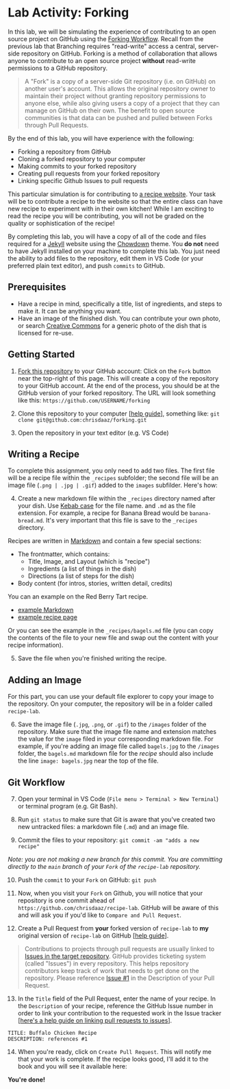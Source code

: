 # Lab Activity: Forking

In this lab, we will be simulating the experience of contributing to an open source project on GitHub using the [Forking Workflow](https://www.atlassian.com/git/tutorials/comparing-workflows/forking-workflow). Recall from the previous lab that Branching requires "read-write" access a central, server-side repository on GitHub. Forking is a method of collaboration that allows anyone to contribute to an open source project **without** read-write permissions to a GitHub repository. 

> A "Fork" is a copy of a server-side Git repository (i.e. on GitHub) on another user's account. This allows the original repository owner to maintain their project without granting repository permissions to anyone else, while also giving users a copy of a project that they can manage on GitHub on their own. The benefit to open source communities is that data can be pushed and pulled between Forks through Pull Requests.   

By the end of this lab, you will have experience with the following:

- Forking a repository from GitHub
- Cloning a forked repository to your computer
- Making commits to your forked repository
- Creating pull requests from your forked repository
- Linking specific Github Issues to pull requests

This particular simulation is for contributing to [a recipe website](https://chrisdaaz.github.io/forking/). Your task will be to contribute a recipe to the website so that the entire class can have new recipe to experiment with in their own kitchen! While I am exciting to read the recipe you will be contributing, you will not be graded on the quality or sophistication of the recipe! 

By completing this lab, you will have a copy of all of the code and files required for a [Jekyll](https://jekyllrb.com/) website using the [Chowdown](https://github.com/clarklab/chowdown) theme. You **do not** need to have Jekyll installed on your machine to complete this lab. You just need the ability to add files to the repository, edit them in VS Code (or your preferred plain text editor), and push `commits` to GitHub.

## Prerequisites

- Have a recipe in mind, specifically a title, list of ingredients, and steps to make it. It can be anything you want.
- Have an image of the finished dish. You can contribute your own photo, or search [Creative Commons](https://search.creativecommons.org/) for a generic photo of the dish that is licensed for re-use.

## Getting Started

1. [Fork this repository](https://github.com/chrisdaaz/forking) to your GitHub account: Click on the `Fork` button near the top-right of this page. This will create a copy of the repository to your GitHub account. At the end of the process, you should be at the GitHub version of your forked repository. The URL will look something like this: `https://github.com/USERNAME/forking`

2. Clone this repository to your computer [[help guide](https://docs.github.com/en/free-pro-team@latest/github/creating-cloning-and-archiving-repositories/cloning-a-repository)], something like: `git clone git@github.com:chrisdaaz/forking.git`

3. Open the repository in your text editor (e.g. VS Code)

## Writing a Recipe

To complete this assignment, you only need to add two files. The first file will be a recipe file within the `_recipes` subfolder; the second file will be an image file (`.png | .jpg | .gif`) added to the `images` subfilder. Here's how:

4. Create a new markdown file within the `_recipes` directory named after your dish. Use [Kebab case](https://en.toolpage.org/tool/kebabcase) for the file name. and `.md` as the file extension. For example, a recipe for Banana Bread would be `banana-bread.md`. It's very important that this file is save to the `_recipes` directory.

Recipes are written in [Markdown](https://github.com/adam-p/markdown-here/wiki/Markdown-Cheatsheet) and contain a few special sections:

- The frontmatter, which contains:
    - Title, Image, and Layout (which is "recipe")
    - Ingredients (a list of things in the dish)
    - Directions (a list of steps for the dish)
- Body content (for intros, stories, written detail, credits)

You can an example on the Red Berry Tart recipe. 

- [example Markdown](https://raw.githubusercontent.com/clarklab/chowdown/gh-pages/_recipes/red-berry-tart.md)
- [example recipe page](http://chowdown.io/recipes/red-berry-tart.html)

Or you can see the example in the `_recipes/bagels.md` file (you can copy the contents of the file to your new file and swap out the content with your recipe information).

5. Save the file when you're finished writing the recipe.

## Adding an Image

For this part, you can use your default file explorer to copy your image to the repository. On your computer, the repository will be in a folder called `recipe-lab`. 

6. Save the image file (`.jpg`, `.png`, or `.gif`) to the `/images` folder of the repository. Make sure that the image file name and extension matches the value for the `image` filed in your corresponding markdown file. For example, if you're adding an image file called `bagels.jpg` to the `/images` folder, the `bagels.md` markdown file for the _recipe_ should also include the line `image: bagels.jpg` near the top of the file.

## Git Workflow

7. Open your terminal in VS Code (`File menu > Terminal > New Terminal`) or terminal program (e.g. Git Bash). 

8. Run `git status` to make sure that Git is aware that you've created two new untracked files: a markdown file (`.md`) and an image file. 

9. Commit the files to your repository: `git commit -am "adds a new recipe"`

_Note: you are not making a new branch for this commit. You are committing directly to the `main` branch of your `Fork` of the `recipe-lab` repository._

10. Push the `commit` to your `Fork` on GitHub: `git push`

11. Now, when you visit your `Fork` on Github, you will notice that your repository is one commit ahead of `https://github.com/chrisdaaz/recipe-lab`. GitHub will be aware of this and will ask you if you'd like to `Compare and Pull Request`.

12. Create a Pull Request from **your** forked version of `recipe-lab` to **my** original version of `recipe-lab` on GitHub [[help guide](https://docs.github.com/en/free-pro-team@latest/github/collaborating-with-issues-and-pull-requests/creating-a-pull-request-from-a-fork)].

> Contributions to projects through pull requests are usually linked to [Issues in the target repository](https://github.com/chrisdaaz/recipe-lab/issues). GitHub provides ticketing system (called "Issues") in every repository. This helps repository contributors keep track of work that needs to get done on the repository. Please reference [Issue #1](https://github.com/chrisdaaz/recipe-lab/issues/1) in the Description of your Pull Request. 

13. In the `Title` field of the Pull Request, enter the name of your recipe. In the `Description` of your recipe, reference the GitHub Issue number in order to link your contribution to the requested work in the Issue tracker [[here's a help guide on linking pull requests to issues](https://docs.github.com/en/free-pro-team@latest/github/managing-your-work-on-github/linking-a-pull-request-to-an-issue)].

```
TITLE: Buffalo Chicken Recipe
DESCRIPTION: references #1
```

14. When you're ready, click on `Create Pull Request`. This will notify me that your work is complete. If the recipe looks good, I'll add it to the book and you will see it available here:

**You're done!**
